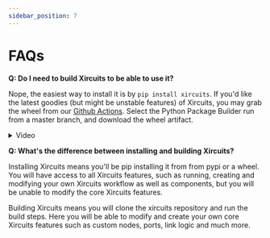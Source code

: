 ```yaml
---
sidebar_position: 7
---
```


# FAQs
**Q: Do I need to build Xircuits to be able to use it?**

Nope, the easiest way to install it is by `pip install xircuits`. If you'd like the latest goodies (but might be unstable features) of Xircuits, you may grab the wheel from our [Github Actions](https://github.com/XpressAI/xircuits/actions). Select the Python Package Builder run from a master branch, and download the wheel artifact.
<details>
  <summary>Video</summary>
  <p align="center">
  <img src="/img/docs/download-wheel.gif"></img></p>
</details>

**Q: What's the difference between installing and building Xircuits?**

Installing Xircuits means you'll be pip installing it from from pypi or a wheel. You will have access to all Xircuits features, such as running, creating and modifying your own Xircuits workflow as well as components, but you will be unable to modify the core Xircuits features.

Building Xircuits means you will clone the xircuits repository and run the build steps. Here you will be able to modify and create your own core Xircuits features such as custom nodes, ports, link logic and much more.